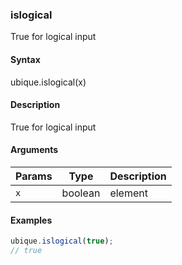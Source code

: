 ### islogical

True for logical input


#### Syntax

ubique.islogical(x)


#### Description

True for logical input  



#### Arguments

|Params|Type|Description
|---------|----|-----------
|`x` | boolean | element


#### Examples

```js
ubique.islogical(true);
// true
```

